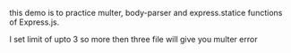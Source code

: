 this demo is to practice multer, body-parser and express.statice functions of Express.js. 

I set limit of upto 3 so more then three file will give you multer error
